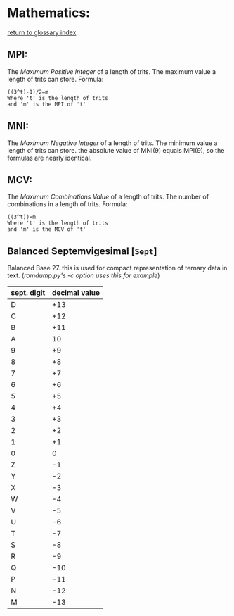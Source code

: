 # Mathematics:
[return to glossary index](glossary.md)
## MPI:
The _Maximum Positive Integer_ of a length of trits.
The maximum value a length of trits can store. Formula:

	((3^t)-1)/2=m         
	Where 't' is the length of trits         
	and 'm' is the MPI of 't'        

## MNI:
The _Maximum Negative Integer_ of a length of trits.
The minimum value a length of trits can store.
the absolute value of MNI(9) equals MPI(9),
so the formulas are nearly identical.

## MCV:
The _Maximum Combinations Value_ of a length of trits.
The number of combinations in a length of trits. Formula:

	((3^t))=m       
	Where 't' is the length of trits      
	and 'm' is the MCV of 't'       

## Balanced Septemvigesimal [`Sept`]
Balanced Base 27. this is used for compact representation
of ternary data in text. (_romdump.py's -c option uses this for example_)

sept. digit|decimal value
---|---
D|+13
C|+12
B|+11
A|10
9|+9
8|+8
7|+7
6|+6
5|+5
4|+4
3|+3
2|+2
1|+1
0|0
Z|-1
Y|-2
X|-3
W|-4
V|-5
U|-6
T|-7
S|-8
R|-9
Q|-10
P|-11
N|-12
M|-13
